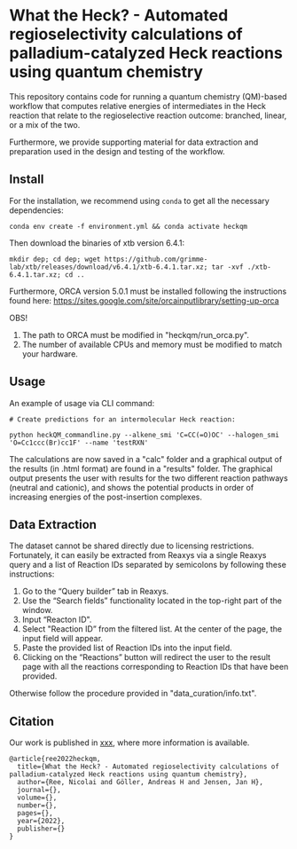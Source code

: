 # What the Heck? - Automated regioselectivity calculations of palladium-catalyzed Heck reactions using quantum chemistry

This repository contains code for running a quantum chemistry (QM)-based workflow that computes relative energies of intermediates in the Heck reaction that relate to the regioselective reaction outcome: branched, linear, or a mix of the two.

Furthermore, we provide supporting material for data extraction and preparation used in the design and testing of the workflow.


## Install

For the installation, we recommend using `conda` to get all the necessary dependencies:

    conda env create -f environment.yml && conda activate heckqm


Then download the binaries of xtb version 6.4.1:

    mkdir dep; cd dep; wget https://github.com/grimme-lab/xtb/releases/download/v6.4.1/xtb-6.4.1.tar.xz; tar -xvf ./xtb-6.4.1.tar.xz; cd ..


Furthermore, ORCA version 5.0.1 must be installed following the instructions found here: https://sites.google.com/site/orcainputlibrary/setting-up-orca

OBS! 
  1) The path to ORCA must be modified in "heckqm/run_orca.py".
  2) The number of available CPUs and memory must be modified to match your hardware.


## Usage

An example of usage via CLI command:

    # Create predictions for an intermolecular Heck reaction:

    python heckQM_commandline.py --alkene_smi 'C=CC(=O)OC' --halogen_smi 'O=Cc1ccc(Br)cc1F' --name 'testRXN'
    

The calculations are now saved in a "calc" folder and a graphical output of the results (in .html format) are found in a "results" folder.
The graphical output presents the user with results for the two different reaction pathways (neutral and cationic), and shows the potential products in order of increasing energies of the post-insertion complexes.


## Data Extraction

The dataset cannot be shared directly due to licensing restrictions.
Fortunately, it can easily be extracted from Reaxys via a single Reaxys query and a list of Reaction IDs separated by semicolons by following these instructions:

  1. Go to the “Query builder” tab in Reaxys.
  2. Use the “Search fields” functionality located in the top-right part of the window.
  3. Input “Reacton ID".
  4. Select "Reaction ID” from the filtered list. At the center of the page, the input field will appear.
  5. Paste the provided list of Reaction IDs into the input field.
  6. Clicking on the “Reactions” button will redirect the user to the result page with all the reactions corresponding to Reaction IDs that have been provided.

Otherwise follow the procedure provided in "data_curation/info.txt".


## Citation 

Our work is published in [xxx](http://doi.org), where more information is available. 

```
@article{ree2022heckqm,
  title={What the Heck? - Automated regioselectivity calculations of palladium-catalyzed Heck reactions using quantum chemistry},
  author={Ree, Nicolai and Göller, Andreas H and Jensen, Jan H},
  journal={},
  volume={},
  number={},
  pages={},
  year={2022},
  publisher={}
}
```
